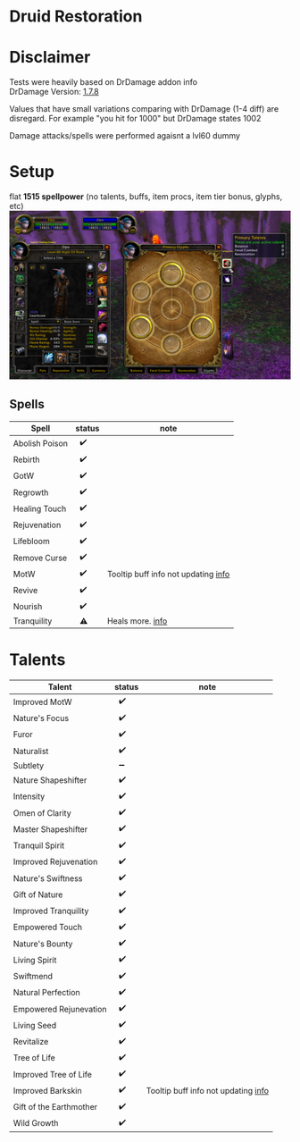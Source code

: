 # Druid Restoration

# Disclaimer
Tests were heavily based on DrDamage addon info  
DrDamage Version: [1.7.8](https://www.wowace.com/projects/dr-damage/files/426084) 

Values that have small variations comparing with DrDamage (1-4 diff) are disregard. For example "you hit for 1000" but DrDamage states 1002

Damage attacks/spells were performed agaisnt a lvl60 dummy

# Setup
flat **1515 spellpower** (no talents, buffs, item procs, item tier bonus, glyphs, etc)
![setup](./img/_setup.png)

## Spells
Spell | status | note
----- | ------ | ----
Abolish Poison  | &nbsp; :heavy_check_mark:
Rebirth         | &nbsp; :heavy_check_mark:
GotW            | &nbsp; :heavy_check_mark:
Regrowth        | &nbsp; :heavy_check_mark:
Healing Touch   | &nbsp; :heavy_check_mark:
Rejuvenation    | &nbsp; :heavy_check_mark:
Lifebloom       | &nbsp; :heavy_check_mark:
Remove Curse    | &nbsp; :heavy_check_mark:
MotW            | &nbsp; :heavy_check_mark: | Tooltip buff info not updating [info](./img/spell_motw.png) 
Revive          | &nbsp; :heavy_check_mark:
Nourish         | &nbsp; :heavy_check_mark:
Tranquility     | &nbsp; :warning: | Heals more. [info](./img/spell_tranquility.png) 

# Talents
Talent | status | note
------ | ------ | ----
Improved MotW           | &nbsp; :heavy_check_mark:
Nature's Focus          | &nbsp; :heavy_check_mark:
Furor                   | &nbsp; :heavy_check_mark:
Naturalist              | &nbsp; :heavy_check_mark:
Subtlety                | &nbsp; :heavy_minus_sign:
Nature Shapeshifter     | &nbsp; :heavy_check_mark:
Intensity               | &nbsp; :heavy_check_mark:
Omen of Clarity         | &nbsp; :heavy_check_mark:
Master Shapeshifter     | &nbsp; :heavy_check_mark:
Tranquil Spirit         | &nbsp; :heavy_check_mark:
Improved Rejuvenation   | &nbsp; :heavy_check_mark:
Nature's Swiftness      | &nbsp; :heavy_check_mark:
Gift of Nature          | &nbsp; :heavy_check_mark:
Improved Tranquility    | &nbsp; :heavy_check_mark:
Empowered Touch         | &nbsp; :heavy_check_mark:
Nature's Bounty         | &nbsp; :heavy_check_mark:
Living Spirit           | &nbsp; :heavy_check_mark:
Swiftmend               | &nbsp; :heavy_check_mark:
Natural Perfection      | &nbsp; :heavy_check_mark:
Empowered Rejunevation  | &nbsp; :heavy_check_mark:
Living Seed             | &nbsp; :heavy_check_mark:
Revitalize              | &nbsp; :heavy_check_mark:
Tree of Life            | &nbsp; :heavy_check_mark:
Improved Tree of Life   | &nbsp; :heavy_check_mark:
Improved Barkskin       | &nbsp; :heavy_check_mark: | Tooltip buff info not updating [info](./img/spell_barkskin.png)
Gift of the Earthmother | &nbsp; :heavy_check_mark:
Wild Growth             | &nbsp; :heavy_check_mark:
